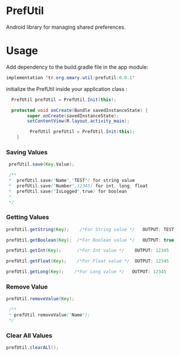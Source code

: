 

# PrefUtil
 Android library  for managing  shared preferences.

# Usage

 Add dependency to the build.gradle file in the app module:

```java
implementation 'tr.org.omary.util:prefutil:0.0.1'
```


initialize the PrefUtil  inside your application class :

```java
  PrefUtil prefUtil = PrefUtil.Init(this);
```

```java
  protected void onCreate(Bundle savedInstanceState) {
        super.onCreate(savedInstanceState);
        setContentView(R.layout.activity_main);

         PrefUtil prefUtil = PrefUtil.Init(this);
    }
```


### Saving Values
```java
 prefUtil.save(Key,Value);
```
```java
 /**
 *  prefUtil.save("Name","TEST") for string value
 *  prefUtil.save("Number",12345) for int, long, float 
 *  prefUtil.save("IsLogged",true) for boolean
 *
 */                      
```

### Getting Values
```java
prefUtil.getString(Key);    /*For String value */   OUTPUT: TEST

prefUtil.getBoolean(Key);  /*For Boolean value */   OUTPUT: true

prefUtil.getInt(Key);      /*For Int value */    OUTPUT: 12345

prefUtil.getFloat(Key);    /*For Float value */  OUTPUT: 12345

prefUtil.getLong(Key);    /*For Long value */   OUTPUT: 12345


```

### Remove Value
```java
prefUtil.removeValue(Key);                
```
```java
 /**
 * prefUtil.removeValue("Name");   
 */  
```

### Clear All Values
```java
prefUtil.clearALl();                
```
